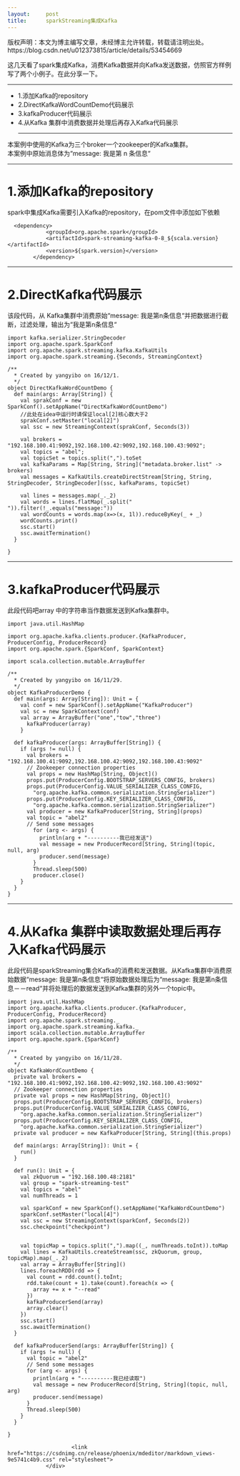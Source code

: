 ```yaml
---
layout:     post
title:      sparkStreaming集成Kafka
---
```

<div id="article_content" class="article_content clearfix csdn-tracking-statistics" data-pid="blog" data-mod="popu_307" data-dsm="post">
								<div class="article-copyright">
					版权声明：本文为博主编写文章，未经博主允许转载，转载请注明出处。					https://blog.csdn.net/u012373815/article/details/53454669				</div>
								            <div id="content_views" class="markdown_views prism-atom-one-dark">
							<!-- flowchart 箭头图标 勿删 -->
							<svg xmlns="http://www.w3.org/2000/svg" style="display: none;"><path stroke-linecap="round" d="M5,0 0,2.5 5,5z" id="raphael-marker-block" style="-webkit-tap-highlight-color: rgba(0, 0, 0, 0);"></path></svg>
							<p>这几天看了spark集成Kafka，消费Kafka数据并向Kafka发送数据，仿照官方样例写了两个小例子。在此分享一下。</p>

<hr>

<ul>
<li>1.添加Kafka的repository</li>
<li>2.DirectKafkaWordCountDemo代码展示</li>
<li>3.kafkaProducer代码展示</li>
<li>4.从Kafka 集群中消费数据并处理后再存入Kafka代码展示 <br>
<hr></li>
</ul>

<p>本案例中使用的Kafka为三个broker一个zookeeper的Kafka集群。 <br>
本案例中原始消息体为“message: 我是第 n 条信息“</p>

<hr>

<h1 id="1添加kafka的repository">1.添加Kafka的repository</h1>

<p>spark中集成Kafka需要引入Kafka的repository，在pom文件中添加如下依赖</p>



<pre class="prettyprint"><code class=" hljs xml">  <span class="hljs-tag">&lt;<span class="hljs-title">dependency</span>&gt;</span>
            <span class="hljs-tag">&lt;<span class="hljs-title">groupId</span>&gt;</span>org.apache.spark<span class="hljs-tag">&lt;/<span class="hljs-title">groupId</span>&gt;</span>
            <span class="hljs-tag">&lt;<span class="hljs-title">artifactId</span>&gt;</span>spark-streaming-kafka-0-8_${scala.version}<span class="hljs-tag">&lt;/<span class="hljs-title">artifactId</span>&gt;</span>
            <span class="hljs-tag">&lt;<span class="hljs-title">version</span>&gt;</span>${spark.version}<span class="hljs-tag">&lt;/<span class="hljs-title">version</span>&gt;</span>
        <span class="hljs-tag">&lt;/<span class="hljs-title">dependency</span>&gt;</span></code></pre>

<hr>



<h1 id="2directkafka代码展示">2.DirectKafka代码展示</h1>

<p>该段代码，从 Kafka集群中消费原始“message:  我是第n条信息“并把数据进行截断，过滤处理，输出为“我是第n条信息“</p>

<pre class="prettyprint"><code class=" hljs scala"><span class="hljs-keyword">import</span> kafka.serializer.StringDecoder
<span class="hljs-keyword">import</span> org.apache.spark.SparkConf
<span class="hljs-keyword">import</span> org.apache.spark.streaming.kafka.KafkaUtils
<span class="hljs-keyword">import</span> org.apache.spark.streaming.{Seconds, StreamingContext}

<span class="hljs-javadoc">/**
  * Created by yangyibo on 16/12/1.
  */</span>
<span class="hljs-class"><span class="hljs-keyword">object</span> <span class="hljs-title">DirectKafkaWordCountDemo</span> {</span>
  <span class="hljs-keyword">def</span> main(args: Array[String]) {
    <span class="hljs-keyword">val</span> sprakConf = <span class="hljs-keyword">new</span> SparkConf().setAppName(<span class="hljs-string">"DirectKafkaWordCountDemo"</span>)
    <span class="hljs-comment">//此处在idea中运行时请保证local[2]核心数大于2</span>
    sprakConf.setMaster(<span class="hljs-string">"local[2]"</span>)
    <span class="hljs-keyword">val</span> ssc = <span class="hljs-keyword">new</span> StreamingContext(sprakConf, Seconds(<span class="hljs-number">3</span>))

    <span class="hljs-keyword">val</span> brokers = <span class="hljs-string">"192.168.100.41:9092,192.168.100.42:9092,192.168.100.43:9092"</span>;
    <span class="hljs-keyword">val</span> topics = <span class="hljs-string">"abel"</span>;
    <span class="hljs-keyword">val</span> topicSet = topics.split(<span class="hljs-string">","</span>).toSet
    <span class="hljs-keyword">val</span> kafkaParams = Map[String, String](<span class="hljs-string">"metadata.broker.list"</span> -&gt; brokers)
    <span class="hljs-keyword">val</span> messages = KafkaUtils.createDirectStream[String, String, StringDecoder, StringDecoder](ssc, kafkaParams, topicSet)

    <span class="hljs-keyword">val</span> lines = messages.map(_._2)
    <span class="hljs-keyword">val</span> words = lines.flatMap(_.split(<span class="hljs-string">" "</span>)).filter(!_.equals(<span class="hljs-string">"message:"</span>))
    <span class="hljs-keyword">val</span> wordCounts = words.map(x=&gt;(x, <span class="hljs-number">1</span>l)).reduceByKey(_ + _)
    wordCounts.print()
    ssc.start()
    ssc.awaitTermination()
  }

}
</code></pre>

<hr>



<h1 id="3kafkaproducer代码展示">3.kafkaProducer代码展示</h1>

<p>此段代码吧array 中的字符串当作数据发送到Kafka集群中。</p>

<pre class="prettyprint"><code class=" hljs scala"><span class="hljs-keyword">import</span> java.util.HashMap

<span class="hljs-keyword">import</span> org.apache.kafka.clients.producer.{KafkaProducer, ProducerConfig, ProducerRecord}
<span class="hljs-keyword">import</span> org.apache.spark.{SparkConf, SparkContext}

<span class="hljs-keyword">import</span> scala.collection.mutable.ArrayBuffer

<span class="hljs-javadoc">/**
  * Created by yangyibo on 16/11/29.
  */</span>
<span class="hljs-class"><span class="hljs-keyword">object</span> <span class="hljs-title">KafkaProducerDemo</span> {</span>
  <span class="hljs-keyword">def</span> main(args: Array[String]): Unit = {
    <span class="hljs-keyword">val</span> conf = <span class="hljs-keyword">new</span> SparkConf().setAppName(<span class="hljs-string">"KafkaProducer"</span>)
    <span class="hljs-keyword">val</span> sc = <span class="hljs-keyword">new</span> SparkContext(conf)
    <span class="hljs-keyword">val</span> array = ArrayBuffer(<span class="hljs-string">"one"</span>,<span class="hljs-string">"tow"</span>,<span class="hljs-string">"three"</span>)    
      kafkaProducer(array)
    }

  <span class="hljs-keyword">def</span> kafkaProducer(args: ArrayBuffer[String]) {
    <span class="hljs-keyword">if</span> (args != <span class="hljs-keyword">null</span>) {
      <span class="hljs-keyword">val</span> brokers = <span class="hljs-string">"192.168.100.41:9092,192.168.100.42:9092,192.168.100.43:9092"</span>
      <span class="hljs-comment">// Zookeeper connection properties</span>
      <span class="hljs-keyword">val</span> props = <span class="hljs-keyword">new</span> HashMap[String, Object]()
      props.put(ProducerConfig.BOOTSTRAP_SERVERS_CONFIG, brokers)
      props.put(ProducerConfig.VALUE_SERIALIZER_CLASS_CONFIG,
        <span class="hljs-string">"org.apache.kafka.common.serialization.StringSerializer"</span>)
      props.put(ProducerConfig.KEY_SERIALIZER_CLASS_CONFIG,
        <span class="hljs-string">"org.apache.kafka.common.serialization.StringSerializer"</span>)
      <span class="hljs-keyword">val</span> producer = <span class="hljs-keyword">new</span> KafkaProducer[String, String](props)
      <span class="hljs-keyword">val</span> topic = <span class="hljs-string">"abel2"</span>
      <span class="hljs-comment">// Send some messages</span>
        <span class="hljs-keyword">for</span> (arg &lt;- args) {
          println(arg + <span class="hljs-string">"----------我已经发送"</span>)
          <span class="hljs-keyword">val</span> message = <span class="hljs-keyword">new</span> ProducerRecord[String, String](topic, <span class="hljs-keyword">null</span>, arg)
          producer.send(message)
        }
        Thread.sleep(<span class="hljs-number">500</span>)
        producer.close()
    }
  }
}
</code></pre>

<hr>



<h1 id="4从kafka-集群中读取数据处理后再存入kafka代码展示">4.从Kafka 集群中读取数据处理后再存入Kafka代码展示</h1>

<p>此段代码是sparkStreaming集合Kafka的消费和发送数据。从Kafka集群中消费原始数据“message:  我是第n条信息“将原始数据处理后为“message:  我是第n条信息－－read“并将处理后的数据发送到Kafka集群的另外一个topic中。</p>

<pre class="prettyprint"><code class=" hljs scala"><span class="hljs-keyword">import</span> java.util.HashMap
<span class="hljs-keyword">import</span> org.apache.kafka.clients.producer.{KafkaProducer, ProducerConfig, ProducerRecord}
<span class="hljs-keyword">import</span> org.apache.spark.streaming._
<span class="hljs-keyword">import</span> org.apache.spark.streaming.kafka._
<span class="hljs-keyword">import</span> scala.collection.mutable.ArrayBuffer
<span class="hljs-keyword">import</span> org.apache.spark.{SparkConf}

<span class="hljs-javadoc">/**
  * Created by yangyibo on 16/11/28.
  */</span>
<span class="hljs-class"><span class="hljs-keyword">object</span> <span class="hljs-title">KafkaWordCountDemo</span> {</span>
  <span class="hljs-keyword">private</span> <span class="hljs-keyword">val</span> brokers = <span class="hljs-string">"192.168.100.41:9092,192.168.100.42:9092,192.168.100.43:9092"</span>
  <span class="hljs-comment">// Zookeeper connection properties</span>
  <span class="hljs-keyword">private</span> <span class="hljs-keyword">val</span> props = <span class="hljs-keyword">new</span> HashMap[String, Object]()
  props.put(ProducerConfig.BOOTSTRAP_SERVERS_CONFIG, brokers)
  props.put(ProducerConfig.VALUE_SERIALIZER_CLASS_CONFIG,
    <span class="hljs-string">"org.apache.kafka.common.serialization.StringSerializer"</span>)
  props.put(ProducerConfig.KEY_SERIALIZER_CLASS_CONFIG,
    <span class="hljs-string">"org.apache.kafka.common.serialization.StringSerializer"</span>)
  <span class="hljs-keyword">private</span> <span class="hljs-keyword">val</span> producer = <span class="hljs-keyword">new</span> KafkaProducer[String, String](<span class="hljs-keyword">this</span>.props)

  <span class="hljs-keyword">def</span> main(args: Array[String]): Unit = {
    run()
  }

  <span class="hljs-keyword">def</span> run(): Unit = {
    <span class="hljs-keyword">val</span> zkQuorum = <span class="hljs-string">"192.168.100.48:2181"</span>
    <span class="hljs-keyword">val</span> group = <span class="hljs-string">"spark-streaming-test"</span>
    <span class="hljs-keyword">val</span> topics = <span class="hljs-string">"abel"</span>
    <span class="hljs-keyword">val</span> numThreads = <span class="hljs-number">1</span>

    <span class="hljs-keyword">val</span> sparkConf = <span class="hljs-keyword">new</span> SparkConf().setAppName(<span class="hljs-string">"KafkaWordCountDemo"</span>)
    sparkConf.setMaster(<span class="hljs-string">"local[4]"</span>)
    <span class="hljs-keyword">val</span> ssc = <span class="hljs-keyword">new</span> StreamingContext(sparkConf, Seconds(<span class="hljs-number">2</span>))
    ssc.checkpoint(<span class="hljs-string">"checkpoint"</span>)


    <span class="hljs-keyword">val</span> topicMap = topics.split(<span class="hljs-string">","</span>).map((_, numThreads.toInt)).toMap
    <span class="hljs-keyword">val</span> lines = KafkaUtils.createStream(ssc, zkQuorum, group, topicMap).map(_._2)       
    <span class="hljs-keyword">val</span> array = ArrayBuffer[String]()
    lines.foreachRDD(rdd =&gt; {
      <span class="hljs-keyword">val</span> count = rdd.count().toInt;
      rdd.take(count + <span class="hljs-number">1</span>).take(count).foreach(x =&gt; {
        array += x + <span class="hljs-string">"--read"</span>
      })
      kafkaProducerSend(array)
      array.clear()
    })
    ssc.start()
    ssc.awaitTermination()
  }

  <span class="hljs-keyword">def</span> kafkaProducerSend(args: ArrayBuffer[String]) {
    <span class="hljs-keyword">if</span> (args != <span class="hljs-keyword">null</span>) {
      <span class="hljs-keyword">val</span> topic = <span class="hljs-string">"abel2"</span>
      <span class="hljs-comment">// Send some messages</span>
      <span class="hljs-keyword">for</span> (arg &lt;- args) {
        println(arg + <span class="hljs-string">"----------我已经读取"</span>)
        <span class="hljs-keyword">val</span> message = <span class="hljs-keyword">new</span> ProducerRecord[String, String](topic, <span class="hljs-keyword">null</span>, arg)
        producer.send(message)
      }
      Thread.sleep(<span class="hljs-number">500</span>)
    }
  }

}</code></pre>            </div>
						<link href="https://csdnimg.cn/release/phoenix/mdeditor/markdown_views-9e5741c4b9.css" rel="stylesheet">
                </div>